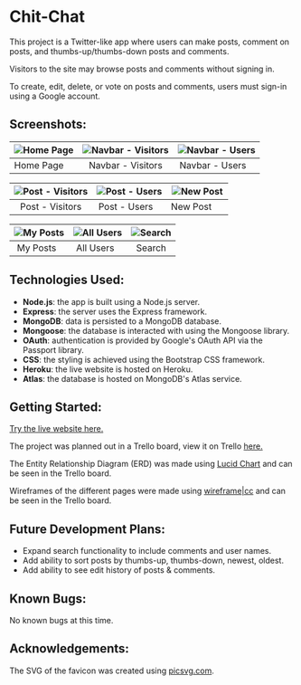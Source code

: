 # Chit-Chat
This project is a Twitter-like app where users can make posts, comment on posts, and thumbs-up/thumbs-down posts and comments.

Visitors to the site may browse posts and comments without signing in.

To create, edit, delete, or vote on posts and comments, users must sign-in using a Google account.

## Screenshots:
| ![Home Page](screenshots/1_home.png) | ![Navbar - Visitors](screenshots/2_nav_visitor.png) | ![Navbar - Users](screenshots/2_nav_user.png) |
|:---:|:---:|:---:|
| Home Page&nbsp;&nbsp;&nbsp;&nbsp; | Navbar - Visitors | Navbar - Users&nbsp;&nbsp;&nbsp; |

| ![Post - Visitors](screenshots/3_post_visitor.png) | ![Post - Users](screenshots/3_post_user.png) | ![New Post](screenshots/4_new_post.png) |
|:---:|:---:|:---:|
| Post - Visitors | Post - Users&nbsp;&nbsp;&nbsp; | New Post&nbsp;&nbsp;&nbsp;&nbsp;&nbsp; |

| ![My Posts](screenshots/5_my_posts.png) | ![All Users](screenshots/6_all_users.png) | ![Search](screenshots/7_search.png) |
|:---:|:---:|:---:|
| My Posts&nbsp;&nbsp; | All Users&nbsp;&nbsp; | Search |

## Technologies Used:
* __Node.js__: the app is built using a Node.js server.
* __Express__: the server uses the Express framework.
* __MongoDB__: data is persisted to a MongoDB database.
* __Mongoose__: the database is interacted with using the Mongoose library.
* __OAuth__: authentication is provided by Google's OAuth API via the Passport library.
* __CSS__: the styling is achieved using the Bootstrap CSS framework.
* __Heroku__: the live website is hosted on Heroku.
* __Atlas__: the database is hosted on MongoDB's Atlas service.

## Getting Started:
[Try the live website here.](https://chit-chat-5142bec3ce1d.herokuapp.com/)

The project was planned out in a Trello board, view it on Trello [here.](https://trello.com/b/4HMmkMu4/chit-chat-project-planning)

The Entity Relationship Diagram (ERD) was made using [Lucid Chart](https://www.lucidchart.com) and can be seen in the Trello board.

Wireframes of the different pages were made using [wireframe|cc](https://wireframe.cc/) and can be seen in the Trello board.

## Future Development Plans:
* Expand search functionality to include comments and user names.
* Add ability to sort posts by thumbs-up, thumbs-down, newest, oldest.
* Add ability to see edit history of posts & comments.

## Known Bugs:
No known bugs at this time.

## Acknowledgements:
The SVG of the favicon was created using [picsvg.com](https://picsvg.com/).